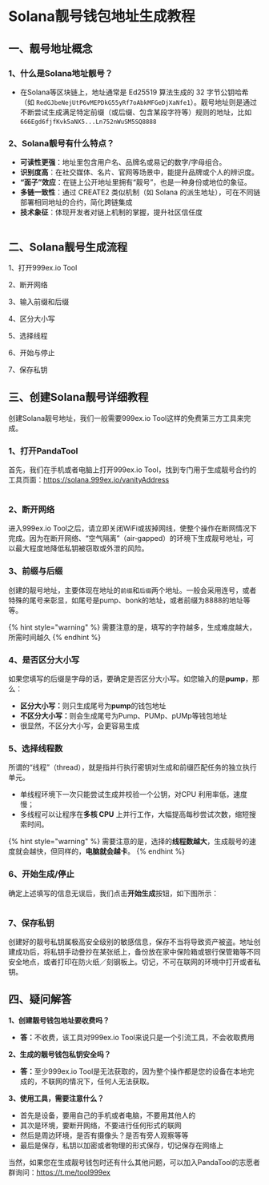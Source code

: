 # Solana靓号钱包地址生成教程

## 一、**靓号地址概念**

### **1、什么是Solana地址靓号？**

* 在Solana等区块链上，地址通常是 Ed25519 算法生成的 32 字节公钥哈希（如 `RedGJbeNejUtP6vMEPDkG55yRf7oAbkMFGeDjXaNfe1`）。靓号地址则是通过不断尝试生成满足特定前缀（或后缀、包含某段字符等）规则的地址，比如`666Egd6fjfKvk5aNX5...Ln752nWuSM5SQ8888`

### **2、Solana靓号有什么特点？**

* **可读性更强**：地址里包含用户名、品牌名或易记的数字/字母组合。
* **识别度高**：在社交媒体、名片、官网等场景中，能提升品牌或个人的辨识度。
* **“面子”效应**：在链上公开地址里拥有“靓号”，也是一种身份或地位的象征。
* **多链一致性**：通过 CREATE2 类似机制（如 Solana 的派生地址），可在不同链部署相同地址的合约，简化跨链集成
* **技术象征**：体现开发者对链上机制的掌握，提升社区信任度

<figure><img src="https://1885923539-files.gitbook.io/~/files/v0/b/gitbook-x-prod.appspot.com/o/spaces%2FnmLBiMxr5iATgeZGW8in%2Fuploads%2FfHzQmQl0t29igz9MIJFB%2FSolana%E9%9D%93%E5%8F%B7%E9%92%B1%E5%8C%85%E5%9C%B0%E5%9D%80.jpg?alt=media&#x26;token=97e13a36-98dc-4705-8f88-bddf07169bfe" alt=""><figcaption></figcaption></figure>

## **二、Solana靓号生成流程**

1、打开999ex.io Tool

2、断开网络

3、输入前缀和后缀

4、区分大小写

5、选择线程

6、开始与停止

7、保存私钥

## **三、创建Solana靓号详细教程**

创建Solana靓号地址，我们一般需要999ex.io Tool这样的免费第三方工具来完成。

### **1、打开PandaTool**

首先，我们在手机或者电脑上打开999ex.io Tool，找到专门用于生成靓号合约的工具页面：<https://solana.999ex.io/vanityAddress>

<figure><img src="https://1885923539-files.gitbook.io/~/files/v0/b/gitbook-x-prod.appspot.com/o/spaces%2FnmLBiMxr5iATgeZGW8in%2Fuploads%2FCFtNDKFxXGi1tmd7bUOJ%2F1.%E8%BF%9B%E5%85%A5pandatool.png?alt=media&#x26;token=f0edd3a3-1124-41a8-ba82-71a9be175718" alt=""><figcaption></figcaption></figure>

### **2、断开网络**

进入999ex.io Tool之后，请立即关闭WiFi或拔掉网线，使整个操作在断网情况下完成。因为在断开网络、“空气隔离”（air‑gapped）的环境下生成靓号地址，可以最大程度地降低私钥被窃取或外泄的风险。

### **3、前缀与后缀**

创建的靓号地址，主要体现在地址的`前缀`和`后缀`两个地址。一般会采用连号，或者特殊的尾号来彰显，如尾号是pump、bonk的地址，或者前缀为8888的地址等等。

{% hint style="warning" %}
需要注意的是，填写的字符越多，生成难度越大，所需时间越久
{% endhint %}

### **4、是否区分大小写**

如果您填写的后缀是字母的话，要确定是否区分大小写。如您输入的是**pump**，那么：

* **区分大小写：**&#x5219;只生成尾号为**pump**的钱包地址
* **不区分大小写：**&#x5219;会生成尾号为Pump、PUMp、pUMp等钱包地址
* 很显然，不区分大小写，会更容易生成

### **5、选择线程数**

所谓的“线程”（thread），就是指并行执行密钥对生成和前缀匹配任务的独立执行单元。

* 单线程环境下一次只能尝试生成并校验一个公钥，对CPU 利用率低，速度慢；
* 多线程可以让程序在**多核 CPU** 上并行工作，大幅提高每秒尝试次数，缩短搜索时间。

{% hint style="warning" %}
需要注意的是，选择的**线程数越大**，生成靓号的速度就会越快，但同样的，**电脑就会越卡**。
{% endhint %}

### **6、开始生成/停止**

确定上述填写的信息无误后，我们点击**开始生成**按钮，如下图所示：

<figure><img src="https://1885923539-files.gitbook.io/~/files/v0/b/gitbook-x-prod.appspot.com/o/spaces%2FnmLBiMxr5iATgeZGW8in%2Fuploads%2FHQuGUwb1uuUrbzYWp0ph%2F2%E5%BC%80%E5%A7%8B%E7%94%9F%E6%88%90.png?alt=media&#x26;token=f28b79a3-9685-4518-9f25-466c56458673" alt=""><figcaption></figcaption></figure>

### **7、保存私钥**

创建好的靓号私钥属极高安全级别的敏感信息，保存不当将导致资产被盗。地址创建成功后，将私钥手动誊抄在某张纸上，备份放在家中保险箱或银行保管箱等不同安全地点，或者打印在防火纸／刻钢板上。切记，不可在联网的环境中打开或者私钥。

## **四、疑问解答**

**1、创建靓号钱包地址要收费吗？**

* **答：**&#x4E0D;收费，该工具对999ex.io Tool来说只是一个引流工具，不会收取费用

**2、生成的靓号钱包私钥安全吗？**

* **答：**&#x81F3;少999ex.io Tool是无法获取的，因为整个操作都是您的设备在本地完成的，不联网的情况下，任何人无法获取。

**3、使用工具，需要注意什么？**

* 首先是设备，要用自己的手机或者电脑，不要用其他人的
* 其次是环境，要断开网络，不要进行任何形式的联网
* 然后是周边环境，是否有摄像头？是否有旁人观察等等
* 最后是保存，私钥以加密或者物理的形式保存，切记保存在网络上

当然，如果您在生成靓号钱包时还有什么其他问题，可以加入PandaTool的志愿者群询问：<https://t.me/tool999ex>
